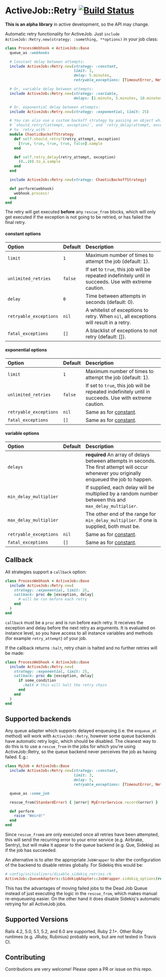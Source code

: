 ActiveJob::Retry [![Build Status](https://travis-ci.org/isaacseymour/activejob-retry.svg?branch=master)](https://travis-ci.org/isaacseymour/activejob-retry)
================

**This is an alpha library** in active development, so the API may change.

Automatic retry functionality for ActiveJob. Just `include ActiveJob::Retry.new(strategy:
:something, **options)` in your job class:

```ruby
class ProcessWebhook < ActiveJob::Base
  queue_as :webhooks

  # Constant delay between attempts:
  include ActiveJob::Retry.new(strategy: :constant,
                               limit: 3,
                               delay: 5.minutes,
                               retryable_exceptions: [TimeoutError, NetworkError])

  # Or, variable delay between attempts:
  include ActiveJob::Retry.new(strategy: :variable,
                               delays: [1.minute, 5.minutes, 10.minutes, 30.minutes])

  # Or, exponential delay between attempts:
  include ActiveJob::Retry.new(strategy: :exponential, limit: 25)

  # You can also use a custom backoff strategy by passing an object which responds to
  # `should_retry?(attempt, exception)`, and `retry_delay(attempt, exception)`
  # to `retry_with`:
  module ChaoticBackoffStrategy
    def self.should_retry?(retry_attempt, exception)
      [true, true, true, true, false].sample
    end

    def self.retry_delay(retry_attempt, exception)
      (0..10).to_a.sample
    end
  end

  include ActiveJob::Retry.new(strategy: ChaoticBackoffStrategy)

  def perform(webhook)
    webhook.process!
  end
end
```

The retry will get executed **before** any `rescue_from` blocks, which will only get executed
if the exception is not going to be retried, or has failed the final retry.

#### constant options
|  Option                | Default | Description    |
|:---------------------- |:------- |:-------------- |
| `limit`                | `1`     | Maximum number of times to attempt the job (default: 1).
| `unlimited_retries`    | `false` | If set to `true`, this job will be repeated indefinitely until in succeeds. Use with extreme caution.
| `delay`                | `0`     | Time between attempts in seconds (default: 0).
| `retryable_exceptions` | `nil`   | A whitelist of exceptions to retry. When `nil`, all exceptions will result in a retry.
| `fatal_exceptions`     | `[]`    | A blacklist of exceptions to not retry (default: []).

#### exponential options
|  Option                | Default | Description    |
|:---------------------- |:------- |:-------------- |
| `limit`                | `1`     | Maximum number of times to attempt the job (default: 1).
| `unlimited_retries`    | `false` | If set to `true`, this job will be repeated indefinitely until in succeeds. Use with extreme caution.
| `retryable_exceptions` | `nil`   | Same as for [constant](#constant-options).
| `fatal_exceptions`     | `[]`    | Same as for [constant](#constant-options).

#### variable options
| Option                 | Default | Description   |
|:---------------------- |:------- |:------------- |
| `delays`               |         | __required__ An array of delays between attempts in seconds. The first attempt will occur whenever you originally enqueued the job to happen.
| `min_delay_multiplier` |         | If supplied, each delay will be multiplied by a random number between this and `max_delay_multiplier`.
| `max_delay_multiplier` |         | The other end of the range for `min_delay_multiplier`. If one is supplied, both must be.
| `retryable_exceptions` | `nil`   | Same as for [constant](#constant-options).
| `fatal_exceptions`     | `[]`    | Same as for [constant](#constant-options).

## Callback

All strategies support a `callback` option:

```ruby
class ProcessWebhook < ActiveJob::Base
  include ActiveJob::Retry.new(
    strategy: :exponential, limit: 25,
    callback: proc do |exception, delay|
      # will be run before each retry
    end
  )
end
```

`callback` must be a `proc` and is run before each retry. It receives the
exception and delay before the next retry as arguments. It is evaluated on
instance level, so you have access to all instance variables and methods (for
example `retry_attempt`) of your job.

If the callback returns `:halt`, retry chain is halted and no further retries
will be made:

```ruby
class ProcessWebhook < ActiveJob::Base
  include ActiveJob::Retry.new(
    strategy: :exponential, limit: 25,
    callback: proc do |exception, delay|
      if some_condition
        :halt # this will halt the retry chain
      end
    end
  )
end
```

## Supported backends

Any queue adapter which supports delayed enqueuing (i.e. the `enqueue_at`
method) will work with `ActiveJob::Retry`, however some queue backends have
automatic retry logic, which should be disabled. The cleanest way to do this is
to use a `rescue_from` in the jobs for which you're using ActiveJob::Retry, so
the queue backend never perceives the job as having failed. E.g.:

```ruby
class MyJob < ActiveJob::Base
  include ActiveJob::Retry.new(strategy: :constant,
                               limit: 3,
                               delay: 5,
                               retryable_exceptions: [TimeoutError, NetworkError])

  queue_as :some_job

  rescue_from(StandardError) { |error| MyErrorService.record(error) }

  def perform
    raise "Weird!"
  end
end
```

Since `rescue_from`s are only executed once all retries have been attempted,
this will send the recurring error to your error service (e.g. Airbrake,
Sentry), but will make it appear to the queue backend (e.g. Que, Sidekiq) as if
the job has succeeded.

An alternative is to alter the appropriate `JobWrapper` to alter the
configuration of the backend to disable retries globally. For Sidekiq this
would be:

```ruby
# config/initializers/disable_sidekiq_retries.rb
ActiveJob::QueueAdapters::SidekiqAdapter::JobWrapper.sidekiq_options(retry: false)
```

This has the advantages of moving failed jobs to the Dead Job Queue instead of
just executing the logic in the `rescue_from`, which makes manual re-enqueueing
easier. On the other hand it does disable Sidekiq's automatic retrying for all
ActiveJob jobs.

Supported Versions
------------------

Rails 4.2, 5.0, 5.1, 5.2, and 6.0 are supported, Ruby 2.1+. Other Ruby runtimes (e.g. JRuby,
Rubinius) probably work, but are not tested in Travis CI.

Contributing
------------

Contributions are very welcome! Please open a PR or issue on this repo.
